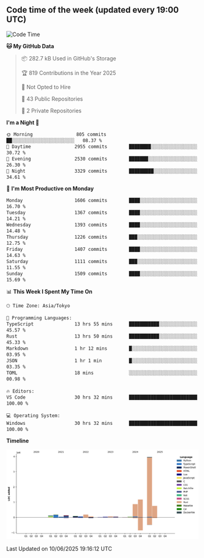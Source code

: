 ## Code time of the week (updated every 19:00 UTC)

<!--START_SECTION:waka-->
![Code Time](http://img.shields.io/badge/Code%20Time-4%2C990%20hrs%209%20mins-blue)

**🐱 My GitHub Data** 

> 📦 282.7 kB Used in GitHub's Storage 
 > 
> 🏆 819 Contributions in the Year 2025
 > 
> 🚫 Not Opted to Hire
 > 
> 📜 43 Public Repositories 
 > 
> 🔑 2 Private Repositories 
 > 
**I'm a Night 🦉** 

```text
🌞 Morning                805 commits         ██░░░░░░░░░░░░░░░░░░░░░░░   08.37 % 
🌆 Daytime                2955 commits        ████████░░░░░░░░░░░░░░░░░   30.72 % 
🌃 Evening                2530 commits        ███████░░░░░░░░░░░░░░░░░░   26.30 % 
🌙 Night                  3329 commits        █████████░░░░░░░░░░░░░░░░   34.61 % 
```
📅 **I'm Most Productive on Monday** 

```text
Monday                   1606 commits        ████░░░░░░░░░░░░░░░░░░░░░   16.70 % 
Tuesday                  1367 commits        ████░░░░░░░░░░░░░░░░░░░░░   14.21 % 
Wednesday                1393 commits        ████░░░░░░░░░░░░░░░░░░░░░   14.48 % 
Thursday                 1226 commits        ███░░░░░░░░░░░░░░░░░░░░░░   12.75 % 
Friday                   1407 commits        ████░░░░░░░░░░░░░░░░░░░░░   14.63 % 
Saturday                 1111 commits        ███░░░░░░░░░░░░░░░░░░░░░░   11.55 % 
Sunday                   1509 commits        ████░░░░░░░░░░░░░░░░░░░░░   15.69 % 
```


📊 **This Week I Spent My Time On** 

```text
🕑︎ Time Zone: Asia/Tokyo

💬 Programming Languages: 
TypeScript               13 hrs 55 mins      ███████████░░░░░░░░░░░░░░   45.57 % 
Rust                     13 hrs 50 mins      ███████████░░░░░░░░░░░░░░   45.33 % 
Markdown                 1 hr 12 mins        █░░░░░░░░░░░░░░░░░░░░░░░░   03.95 % 
JSON                     1 hr 1 min          █░░░░░░░░░░░░░░░░░░░░░░░░   03.35 % 
TOML                     18 mins             ░░░░░░░░░░░░░░░░░░░░░░░░░   00.98 % 

🔥 Editors: 
VS Code                  30 hrs 32 mins      █████████████████████████   100.00 % 

💻 Operating System: 
Windows                  30 hrs 32 mins      █████████████████████████   100.00 % 
```

**Timeline**

![Lines of Code chart](https://raw.githubusercontent.com/SARDONYX-sard/SARDONYX-sard/main/assets/bar_graph.png)


 Last Updated on 10/06/2025 19:16:12 UTC
<!--END_SECTION:waka-->